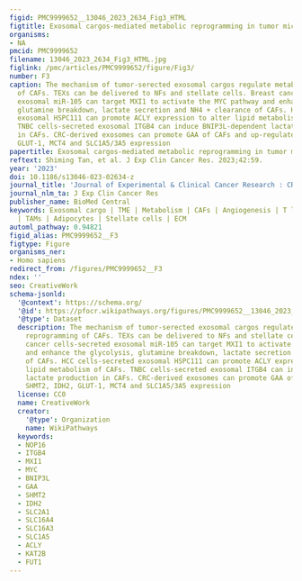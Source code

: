 ```yaml
---
figid: PMC9999652__13046_2023_2634_Fig3_HTML
figtitle: Exosomal cargos-mediated metabolic reprogramming in tumor microenvironment
organisms:
- NA
pmcid: PMC9999652
filename: 13046_2023_2634_Fig3_HTML.jpg
figlink: /pmc/articles/PMC9999652/figure/Fig3/
number: F3
caption: The mechanism of tumor-serected exosomal cargos regulate metabolic reprogramming
  of CAFs. TEXs can be delivered to NFs and stellate cells. Breast cancer cells-secreted
  exosomal miR-105 can target MXI1 to activate the MYC pathway and enhance the glycolysis,
  glutamine breakdown, lactate secretion and NH4 + clearance of CAFs. HCC cells-secreted
  exosomal HSPC111 can promote ACLY expression to alter lipid metabolism of CAFs.
  TNBC cells-secreted exosomal ITGB4 can induce BNIP3L-dependent lactate production
  in CAFs. CRC-derived exosomes can promote GAA of CAFs and up-regulate SHMT2, IDH2,
  GLUT-1, MCT4 and SLC1A5/3A5 expression
papertitle: Exosomal cargos-mediated metabolic reprogramming in tumor microenvironment.
reftext: Shiming Tan, et al. J Exp Clin Cancer Res. 2023;42:59.
year: '2023'
doi: 10.1186/s13046-023-02634-z
journal_title: 'Journal of Experimental & Clinical Cancer Research : CR'
journal_nlm_ta: J Exp Clin Cancer Res
publisher_name: BioMed Central
keywords: Exosomal cargo | TME | Metabolism | CAFs | Angiogenesis | T lymphocytes
  | TAMs | Adipocytes | Stellate cells | ECM
automl_pathway: 0.94821
figid_alias: PMC9999652__F3
figtype: Figure
organisms_ner:
- Homo sapiens
redirect_from: /figures/PMC9999652__F3
ndex: ''
seo: CreativeWork
schema-jsonld:
  '@context': https://schema.org/
  '@id': https://pfocr.wikipathways.org/figures/PMC9999652__13046_2023_2634_Fig3_HTML.html
  '@type': Dataset
  description: The mechanism of tumor-serected exosomal cargos regulate metabolic
    reprogramming of CAFs. TEXs can be delivered to NFs and stellate cells. Breast
    cancer cells-secreted exosomal miR-105 can target MXI1 to activate the MYC pathway
    and enhance the glycolysis, glutamine breakdown, lactate secretion and NH4 + clearance
    of CAFs. HCC cells-secreted exosomal HSPC111 can promote ACLY expression to alter
    lipid metabolism of CAFs. TNBC cells-secreted exosomal ITGB4 can induce BNIP3L-dependent
    lactate production in CAFs. CRC-derived exosomes can promote GAA of CAFs and up-regulate
    SHMT2, IDH2, GLUT-1, MCT4 and SLC1A5/3A5 expression
  license: CC0
  name: CreativeWork
  creator:
    '@type': Organization
    name: WikiPathways
  keywords:
  - NOP16
  - ITGB4
  - MXI1
  - MYC
  - BNIP3L
  - GAA
  - SHMT2
  - IDH2
  - SLC2A1
  - SLC16A4
  - SLC16A3
  - SLC1A5
  - ACLY
  - KAT2B
  - FUT1
---
```


